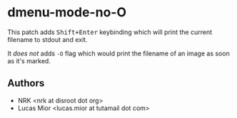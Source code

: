 # dmenu-mode-no-O

This patch adds <kbd>Shift+Enter</kbd> keybinding which will print the current
filename to stdout and exit. 

It *does not* adds `-O` flag which would print the
filename of an image as soon as it's marked.

## Authors

* NRK \<nrk at disroot dot org>
* Lucas Mior \<lucas.mior at tutamail dot com>
